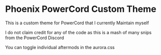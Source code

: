 # Phoenix PowerCord Custom Theme  

This is a custom theme for PowerCord that I currently Maintain myself  

I do not claim credit for any of the code as this is a mash of many snips from the PowerCord Discord  

You can toggle individual aftermods in the aurora.css